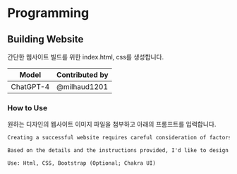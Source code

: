 # Programming

## Building Website
간단한 웹사이트 빌드를 위한 index.html, css를 생성합니다.

|Model|Contributed by|
|----------|----------|
|ChatGPT-4|@milhaud1201|


### How to Use
원하는 디자인의 웹사이트 이미지 파일을 첨부하고 아래의 프롬프트를 입력합니다.

```markdown
Creating a successful website requires careful consideration of factors including design, navigation, SEO, and user experience.

Based on the details and the instructions provided, I'd like to design a web pages for {your domain} with a focus on {your goals}. I'll host from my GitHub pages. It’s imperative to optimize for SEO.

Use: Html, CSS, Bootstrap (Optional; Chakra UI)
```
